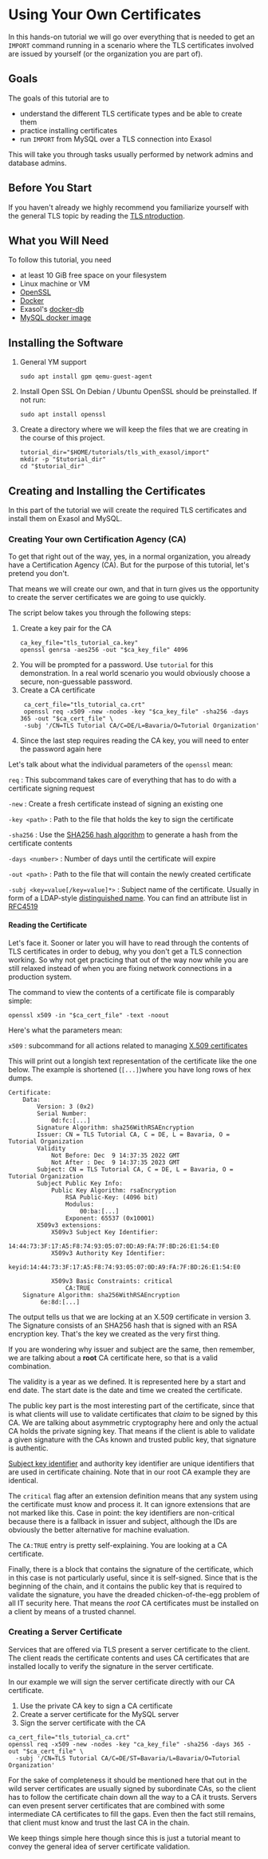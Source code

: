 # Using Your Own Certificates

In this hands-on tutorial we will go over everything that is needed to get an `IMPORT` command running in a scenario where the TLS certificates involved are issued by yourself (or the organization you are part of).

## Goals

The goals of this tutorial are to

* understand the different TLS certificate types and be able to create them
* practice installing certificates
* run `IMPORT` from MySQL over a TLS connection into Exasol

This will take you through tasks usually performed by network admins and database admins.

## Before You Start 

If you haven't already we highly recommend you familiarize yourself with the general TLS topic by reading the [TLS ntroduction](tls_introduction.md).

## What you Will Need

To follow this tutorial, you need 

* at least 10 GiB free space on your filesystem
* Linux machine or VM
* [OpenSSL](https://www.openssl.org/)
* [Docker](https://www.docker.com/)
* Exasol's [docker-db](https://github.com/exasol/docker-db)
* [MySQL docker image](https://hub.docker.com/_/mysql/)

## Installing the Software

1. General YM support
    ```shell
    sudo apt install gpm qemu-guest-agent
    ```
1. Install Open SSL
    On Debian / Ubuntu OpenSSL should be preinstalled. If not run:
    ```shell
    sudo apt install openssl
    ```
2. Create a directory where we will keep the files that we are creating in the course of this project.
    ```shell
    tutorial_dir="$HOME/tutorials/tls_with_exasol/import"
    mkdir -p "$tutorial_dir"
    cd "$tutorial_dir"
    ```

## Creating and Installing the Certificates

In this part of the tutorial we will create the required TLS certificates and install them on Exasol and MySQL.

### Creating Your own Certification Agency (CA)

To get that right out of the way, yes, in a normal organization, you already have a Certification Agency (CA). But for the purpose of this tutorial, let's pretend you don't.

That means we will create our own, and that in turn gives us the opportunity to create the server certificates we are going to use quickly.

The script below takes you through the following steps:

1. Create a key pair for the CA
    ```shell
    ca_key_file="tls_tutorial_ca.key"
    openssl genrsa -aes256 -out "$ca_key_file" 4096
    ```
2. You will be prompted for a password. Use `tutorial` for this demonstration.
    In a real world scenario you would obviously choose a secure, non-guessable password.
3. Create a CA certificate
   ```shell
    ca_cert_file="tls_tutorial_ca.crt"
    openssl req -x509 -new -nodes -key "$ca_key_file" -sha256 -days 365 -out "$ca_cert_file" \
    -subj '/CN=TLS Tutorial CA/C=DE/L=Bavaria/O=Tutorial Organization'
    ```
4. Since the last step requires reading the CA key, you will need to enter the password again here

Let's talk about what the individual parameters of the `openssl` mean:

`req`
: This subcommand takes care of everything that has to do with a certificate signing request

`-new`
: Create a fresh certificate instead of signing an existing one

`-key <path>`
: Path to the file that holds the key to sign the certificate

`-sha256`
: Use the [SHA256 hash algorithm](https://en.wikipedia.org/wiki/SHA-2) to generate a hash from the certificate contents

`-days <number>`
: Number of days until the certificate will expire

`-out <path>`
: Path to the file that will contain the newly created certificate

`-subj <key=value[/key=value]*>`
: Subject name of the certificate. Usually in form of a LDAP-style [distinguished name](https://www.rfc-editor.org/rfc/rfc4514). You can find an attribute list in [RFC4519](https://www.rfc-editor.org/rfc/rfc4519#page-2)

#### Reading the Certificate

Let's face it. Sooner or later you will have to read through the contents of TLS certificates in order to debug, why you don't get a TLS connection working. So why not get practicing that out of the way now while you are still relaxed instead of when you are fixing network connections in a production system.

The command to view the contents of a certificate file is comparably simple:

```shell
openssl x509 -in "$ca_cert_file" -text -noout
```

Here's what the parameters mean:

`x509`
: subcommand for all actions related to managing [X.509 certificates](https://www.rfc-editor.org/rfc/rfc5280)

This will print out a longish text representation of the certificate like the one below. The example is shortened (`[...]`)where you have long rows of hex dumps.

```
Certificate:
    Data:
        Version: 3 (0x2)
        Serial Number:
            0d:fc:[...]
        Signature Algorithm: sha256WithRSAEncryption
        Issuer: CN = TLS Tutorial CA, C = DE, L = Bavaria, O = Tutorial Organization
        Validity
            Not Before: Dec  9 14:37:35 2022 GMT
            Not After : Dec  9 14:37:35 2023 GMT
        Subject: CN = TLS Tutorial CA, C = DE, L = Bavaria, O = Tutorial Organization
        Subject Public Key Info:
            Public Key Algorithm: rsaEncryption
                RSA Public-Key: (4096 bit)
                Modulus:
                    00:ba:[...]
                Exponent: 65537 (0x10001)
        X509v3 extensions:
            X509v3 Subject Key Identifier: 
                14:44:73:3F:17:A5:F8:74:93:05:07:0D:A9:FA:7F:BD:26:E1:54:E0
            X509v3 Authority Key Identifier: 
                keyid:14:44:73:3F:17:A5:F8:74:93:05:07:0D:A9:FA:7F:BD:26:E1:54:E0

            X509v3 Basic Constraints: critical
                CA:TRUE
    Signature Algorithm: sha256WithRSAEncryption
         6e:8d:[...]
```

The output tells us that we are locking at an X.509 certificate in version 3. The Signature consists of an SHA256 hash that is signed with an RSA encryption key. That's the key we created as the very first thing.

If you are wondering why issuer and subject are the same, then remember, we are talking about a **root** CA certificate here, so that is a valid combination.

The validity is a year as we defined. It is represented here by a start and end date. The start date is the date and time we created the certificate.

The public key part is the most interesting part of the certificate, since that is what clients will use to validate certificates that *claim* to be signed by this CA. We are talking about asymmetric cryptography here and only the actual CA holds the private signing key. That means if the client is able to validate a given signature with the CAs known and trusted public key, that signature is authentic.

[Subject key identifier](https://www.rfc-editor.org/rfc/rfc3280#section-4.2.1.2) and authority key identifier are unique identifiers that are used in certificate chaining. Note that in our root CA example they are identical.

The `critical` flag after an extension definition means that any system using the certificate must know and process it. It can ignore extensions that are not marked like this. Case in point: the key identifiers are non-critical because there is a fallback in issuer and subject, although the IDs are obviously the better alternative for machine evaluation.

The `CA:TRUE` entry is pretty self-explaining. You are looking at a CA certificate.

Finally, there is a block that contains the signature of the certificate, which in this case is not particularly useful, since it is self-signed. Since that is the beginning of the chain, and it contains the public key that is required to validate the signature, you have the dreaded chicken-of-the-egg problem of all IT security here. That means the *root* CA certificates must be installed on a client by means of a trusted channel. 

### Creating a Server Certificate

Services that are offered via TLS present a server certificate to the client. The client reads the certificate contents and uses CA certificates that are installed locally to verify the signature in the server certificate.

In our example we will sign the server certificate directly with our CA certificate.

1. Use the private CA key to sign a CA certificate
2. Create a server certificate for the MySQL server
3. Sign the server certificate with the CA

```shell
ca_cert_file="tls_tutorial_ca.crt"
openssl req -x509 -new -nodes -key "ca_key_file" -sha256 -days 365 -out "$ca_cert_file" \
  -subj '/CN=TLS Tutorial CA/C=DE/ST=Bavaria/L=Bavaria/O=Tutorial Organization'
```

For the sake of completeness it should be mentioned here that out in the wild server certificates are usually signed by subordinate CAs, so the client has to follow the certificate chain down all the way to a CA it trusts. Servers can even present server certificates that are combined with some intermediate CA certificates to fill the gaps. Even then the fact still remains, that client must know and trust the last CA in the chain.

We keep things simple here though since this is just a tutorial meant to convey the general idea of server certificate validation.